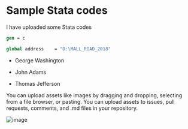 # Sample Stata codes

I have uploaded some Stata codes 

```do
gen = c

global address    = "D:\MALL_ROAD_2018"

```
- George Washington
* John Adams
+ Thomas Jefferson


You can upload assets like images by dragging and dropping, selecting from a file browser, or pasting. 
You can upload assets to issues, pull requests, comments, and .md files in your repository.

![image](https://user-images.githubusercontent.com/48903494/210287656-7fd29f5a-1afc-44f4-81d8-692e34f31319.png)



